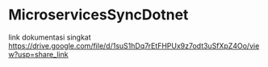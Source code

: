 # MicroservicesSyncDotnet
link dokumentasi singkat
<br>
https://drive.google.com/file/d/1suS1hDq7rEtFHPUx9z7odt3uSfXpZ4Oo/view?usp=share_link
